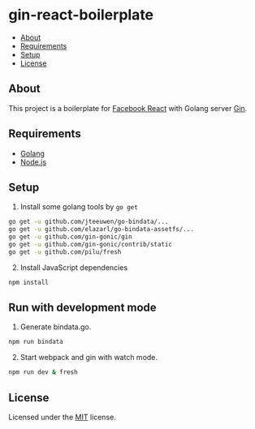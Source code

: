 # gin-react-boilerplate

- [About](#about)
- [Requirements](#requirements)
- [Setup](#setup)
- [License](#license)

## About

This project is a boilerplate for [Facebook React](https://facebook.github.io/react/) with Golang server [Gin](https://gin-gonic.github.io/gin/).

## Requirements

* [Golang](http://golang.org/)
* [Node.js](https://nodejs.org/)

## Setup

1. Install some golang tools by `go get`

 ```bash
go get -u github.com/jteeuwen/go-bindata/...
go get -u github.com/elazarl/go-bindata-assetfs/...
go get -u github.com/gin-gonic/gin
go get -u github.com/gin-gonic/contrib/static
go get -u github.com/pilu/fresh
 ```
2. Install JavaScript dependencies

 ```bash
npm install
 ```

## Run with development mode

1. Generate bindata.go.

 ```bash
npm run bindata
 ```

2. Start webpack and gin with watch mode.

 ```bash
npm run dev & fresh
 ```


## License

Licensed under the [MIT](/LICENSE.txt) license.
